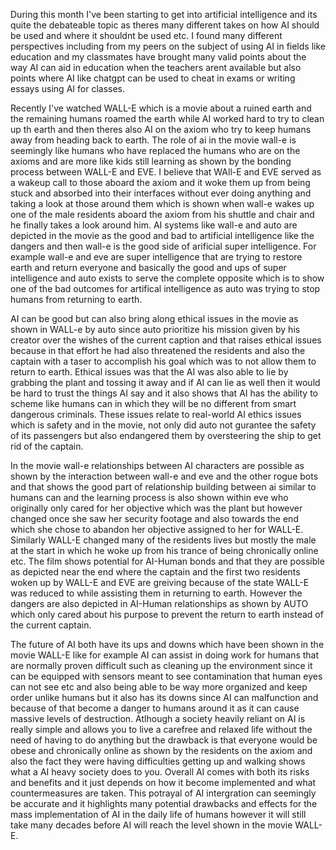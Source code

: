 During this month I've been starting to get into artificial intelligence and its quite the debateable topic as theres many different takes on how AI should be used and where it shouldnt be used etc. I found many different perspectives including from my peers on the subject of using AI in fields like education and my classmates have brought many valid points about the way AI can aid in education when the teachers arent available but also points where AI like chatgpt can be used to cheat in exams or writing essays using AI for classes. 

Recently I've watched WALL-E which is a movie about a ruined earth and the remaining humans roamed the earth while AI worked hard to try to clean up th earth and then theres also AI on the axiom who try to keep humans away from heading back to earth. The role of ai in the movie wall-e is seemingly like humans who have replaced the humans who are on the axioms and are more like kids still learning as shown by the bonding process between WALL-E and EVE. I believe that WAll-E and EVE served as a wakeup call to those aboard the axiom and it woke them up from being stuck and absorbed into their interfaces without ever doing anything and taking a look at those around them which is shown when wall-e wakes up one of the male residents aboard the axiom from his shuttle and chair and he finally takes a look around him. AI systems like wall-e and auto are depicted in the movie as the good and bad to artificial intelligence like the dangers and then wall-e is the good side of arificial super intelligence. For example wall-e and eve are super intelligence that are trying to restore earth and return everyone and basically the good and ups of super intelligence and auto exists to serve the complete opposite which is to show one of the bad outcomes for artifical intelligence as auto was trying to stop humans from returning to earth. 

AI can be good but can also bring along ethical issues in the movie as shown in WALL-e by auto since auto prioritize his mission given by his creator over the wishes of the current caption and that raises ethical issues because in that effort he had also threatened the residents and also the captain with a taser to accomplish his goal which was to not allow them to return to earth. Ethical issues was that the AI was also able to lie by grabbing the plant and tossing it away and if AI can lie as well then it would be hard to trust the things AI say and it also shows that AI has the ability to scheme like humans can in which they will be no different from smart dangerous criminals. These issues relate to real-world AI ethics issues which is safety and in the movie, not only did auto not gurantee the safety of its passengers but also endangered them by oversteering the ship to get rid of the captain.

In the movie wall-e relationships between AI characters are possible as shown by the interaction between wall-e and eve and the other rogue bots and that shows the good part of relationship building between ai similar to humans can and the learning process is also shown within eve who originally only cared for her objective which was the plant but however changed once she saw her security footage and also towards the end which she chose to abandon her objective assigned to her for WALL-E. Similarly WALL-E changed many of the residents lives but mostly the male at the start in which he woke up from his trance of being chronically online etc. The film shows potential for AI-Human bonds and that they are possible as depicted near the end where the captain and the first two residents woken up by WALL-E and EVE are greiving because of the state WALL-E was reduced to while assisting them in returning to earth. However the dangers are also depicted in AI-Human relationships as shown by AUTO which only cared about his purpose to prevent the return to earth instead of the current captain. 

The future of AI both have its ups and downs which have been shown in the movie WALL-E like for example AI can assist in doing work for humans that are normally proven difficult such as cleaning up the environment since it can be equipped with sensors meant to see contamination that human eyes can not see etc and also being able to be way more organized and keep order unlike humans but it also has its downs since AI can malfunction and because of that become a danger to humans around it as it can cause massive levels of destruction. Atlhough a society heavily reliant on AI is really simple and allows you to live a carefree and relaxed life without the need of having to do anything but the drawback is that everyone would be obese and chronically online as shown by the residents on the axiom and also the fact they were having difficulties getting up and walking shows what a AI heavy society does to you. Overall AI comes with both its risks and benefits and it just depends on how it become implemented and what countermeasures are taken. This potrayal of AI intergration can seemingly be accurate and it highlights many potential drawbacks and effects for the mass implementation of AI in the daily life of humans however it will still take many decades before AI will reach the level shown in the movie WALL-E.
